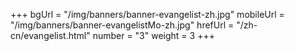 +++
bgUrl = "/img/banners/banner-evangelist-zh.jpg"
mobileUrl = "/img/banners/banner-evangelistMo-zh.jpg"
hrefUrl = "/zh-cn/evangelist.html"
number = "3"
weight =  3
+++